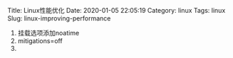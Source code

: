 Title: Linux性能优化
Date: 2020-01-05 22:05:19
Category: linux
Tags: linux
Slug: linux-improving-performance

1. 挂载选项添加noatime
2. mitigations=off
3. 
